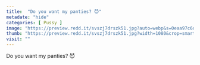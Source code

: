 ```yaml
---
title:  "Do you want my panties? 😈"
metadate: "hide"
categories: [ Pussy ]
image: "https://preview.redd.it/svszj7drszk51.jpg?auto=webp&s=0eaa97c6dfc0270efc4579b022a3d5ed0c23d2d6"
thumb: "https://preview.redd.it/svszj7drszk51.jpg?width=1080&crop=smart&auto=webp&s=47f43ebb31bd658405e97df23481a3d18a1c3729"
visit: ""
---
```

Do you want my panties? 😈

